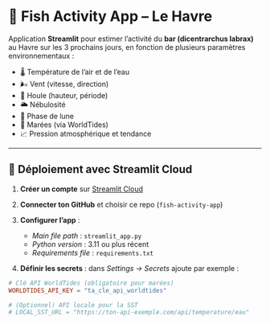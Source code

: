 # 🎣 Fish Activity App – Le Havre

Application **Streamlit** pour estimer l’activité du **bar (dicentrarchus labrax)** au Havre sur les 3 prochains jours, en fonction de plusieurs paramètres environnementaux :

- 🌡️ Température de l’air et de l’eau  
- 🌬️ Vent (vitesse, direction)  
- 🌊 Houle (hauteur, période)  
- 🌥️ Nébulosité  
- 🌙 Phase de lune  
- 🌊 Marées (via WorldTides)  
- 📈 Pression atmosphérique et tendance  

---

## 🚀 Déploiement avec Streamlit Cloud

1. **Créer un compte** sur [Streamlit Cloud](https://streamlit.io/cloud)  
2. **Connecter ton GitHub** et choisir ce repo (`fish-activity-app`)  
3. **Configurer l’app** :
   - *Main file path* : `streamlit_app.py`  
   - *Python version* : 3.11 ou plus récent  
   - *Requirements file* : `requirements.txt`  

4. **Définir les secrets** : dans *Settings → Secrets* ajoute par exemple :

```toml
# Clé API WorldTides (obligatoire pour marées)
WORLDTIDES_API_KEY = "ta_cle_api_worldtides"

# (Optionnel) API locale pour la SST
# LOCAL_SST_URL = "https://ton-api-exemple.com/api/temperature/eau"

